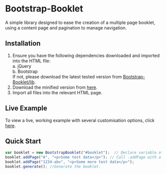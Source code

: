 Bootstrap-Booklet
=================

A simple library designed to ease the creation of a multiple page booklet, using a content page and pagination to manage navigation. 

Installation
------------

1. Ensure you have the following dependencies downloaded and imported into the HTML file: <br />
  a. jQuery <br />
  b. Bootstrap <br />
If not, please download the latest tested version from <a href="https://github.com/HopefulLlama/Bootstrap-Booklet/tree/master/lib">Bootstrap-Booklet/lib</a>.
2. Download the minified version from <a href="https://raw.githubusercontent.com/HopefulLlama/Bootstrap-Booklet/master/bin/bootstrap-booklet-0.3.min.js">here</a>.
3. Import all files into the relevant HTML page.

Live Example
------------

To view a live, working example with several customisation options, click <a href="http://hopefulllama-portfolio.herokuapp.com/portfolio/Bootstrap-Booklet/example.html">here</a>.

Quick Start
-----------

```javascript
var booklet = new BootstrapBooklet("#booklet");  // Declare variable of new BootstrapBooklet with parameter being a string, referring to the ID of a div element in the HTML.
booklet.addPage("A", "<p>Some test data</p>"); // Call .addPage with a title and the body HTML.
booklet.addPage("1234-abv", "<p>Some more test data</p>");
booklet.generate(); //Generate the booklet.
```
